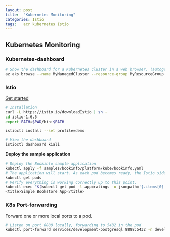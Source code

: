 ```yaml
---
layout: post
title:  "Kubernetes Monitoring"
categories: Istio
tags:   acr kubernetes Istio
---
```


## Kubernetes Monitoring

### Kubernetes-dashboard

```sh
# Show the dashboard for a Kubernetes cluster in a web browser. (autogenerated)
az aks browse --name MyManagedCluster --resource-group MyResourceGroup
```

### Istio

[Get started](https://istio.io/latest/docs/setup/getting-started/)

```sh
# Installation
curl -L https://istio.io/downloadIstio | sh -
cd istio-1.6.5
export PATH=$PWD/bin:$PATH

istioctl install --set profile=demo

# View the dashboard
istioctl dashboard kiali
```

**Deploy the sample application**

```bash
# Deploy the Bookinfo sample application
kubectl apply -f samples/bookinfo/platform/kube/bookinfo.yaml
# The application will start. As each pod becomes ready, the Istio sidecar will be deployed along with it.
kubectl get pods
# Verify everything is working correctly up to this point. 
kubectl exec "$(kubectl get pod -l app=ratings -o jsonpath='{.items[0].metadata.name}')" -c ratings -- curl -s productpage:9080/productpage | grep -o "<title>.*</title>"
<title>Simple Bookstore App</title>
```


### K8s Port-forwarding

Forward one or more local ports to a pod.

```sh
# Listen on port 8888 locally, forwarding to 5432 in the pod
kubectl port-forward services/development-postgresql 8888:5432 -n development
```

